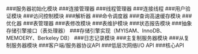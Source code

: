 ###服务器初始化模块
###连接管理器
###线程管理器
###连接线程
###用户验证模块
###访问控制模块
###解析器
###命令调度器
###查询高速缓存模块
###优化器
###表管理器
###表修改模块
###表维护模块
###状态报告模块
###抽象存储引擎接口（表处理器）
###存储引擎实现（MYISAM、InnoDB、MEMOERY、Berkeley DB）
###日志记录模块
###主复制服务器模块
###从复制服务器模块
###客户端/服务器协议API
###低层次网络I/O API
###核心API
